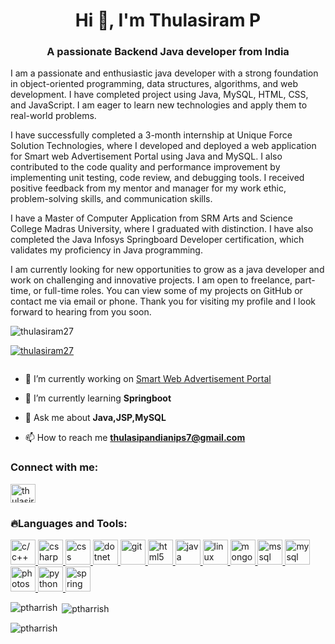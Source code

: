 <h1 align="center">Hi 👋, I'm Thulasiram P</h1>
<h3 align="center">A passionate Backend Java developer from India</h3>
<p align="left">I am a passionate and enthusiastic java developer with a strong foundation in object-oriented programming, data structures, algorithms, and web development. I have completed project using Java, MySQL, HTML, CSS, and JavaScript. I am eager to learn new technologies and apply them to real-world problems.

I have successfully completed a 3-month internship at Unique Force Solution Technologies, where I developed and deployed a web application for Smart web Advertisement Portal using Java and MySQL. I also contributed to the code quality and performance improvement by implementing unit testing, code review, and debugging tools. I received positive feedback from my mentor and manager for my work ethic, problem-solving skills, and communication skills.

I have a Master of Computer Application from SRM Arts and Science College Madras University, where I graduated with distinction. I have also completed the Java Infosys Springboard Developer certification, which validates my proficiency in Java programming.

I am currently looking for new opportunities to grow as a java developer and work on challenging and innovative projects. I am open to freelance, part-time, or full-time roles. You can view some of my projects on GitHub or contact me via email or phone. Thank you for visiting my profile and I look forward to hearing from you soon.</p>

<p align="left"> <img src="https://komarev.com/ghpvc/?username=thulasiram27&label=Profile%20views&color=0e75b6&style=flat" alt="thulasiram27" /> </p>

<p align="left"> <a href="https://github.com/ryo-ma/github-profile-trophy"><img src="https://github-profile-trophy.vercel.app/?username=thulasiram27" alt="thulasiram27" /></a> </p>

<p align="left"> <a href="https://twitter.com/" target="blank"><img src="https://img.shields.io/twitter/follow/?logo=twitter&style=for-the-badge" alt="" /></a> </p>

- 🔭 I’m currently working on [Smart Web Advertisement Portal](https://github.com/Thulasiram27/advertising-portal)

- 🌱 I’m currently learning **Springboot**

- 💬 Ask me about **Java,JSP,MySQL**

- 📫 How to reach me **thulasipandianips7@gmail.com**


<h3 align="left">Connect with me:</h3>
<p align="left">
<a href="https://www.linkedin.com/in/thulasiram-p/" target="blank"><img align="center" src="https://cdn-icons-png.flaticon.com/512/3536/3536505.png" alt="thulasiram-p" height="30" width="40" /></a>
</p>

<h3 align="left">🔥Languages and Tools:</h3>
<p align="left"> <a href="https://www.cprogramming.com/" target="_blank" rel="noreferrer"> <img src="https://upload.wikimedia.org/wikipedia/commons/1/18/C_Programming_Language.svg" alt="c/c++" width="40" height="40"/> </a> <a href="https://www.w3schools.com/cs/" target="_blank" rel="noreferrer"> <img src="https://www.codeguru.com/wp-content/uploads/2021/08/C-Sharp-Tutorials-300x169.png.webp" alt="csharp" width="40" height="40"/> </a> <a href="https://www.w3schools.com/css/" target="_blank" rel="noreferrer"> <img src="https://upload.wikimedia.org/wikipedia/commons/d/d5/CSS3_logo_and_wordmark.svg" alt="css" width="40" height="40"/> </a> <a href="https://dotnet.microsoft.com/" target="_blank" rel="noreferrer"> <img src="https://upload.wikimedia.org/wikipedia/commons/e/ee/.NET_Core_Logo.svg" alt="dotnet" width="40" height="40"/> </a> <a href="https://git-scm.com/" target="_blank" rel="noreferrer"> <img src="https://www.vectorlogo.zone/logos/git-scm/git-scm-icon.svg" alt="git" width="40" height="40"/> </a> <a href="https://www.w3.org/html/" target="_blank" rel="noreferrer"> <img src="https://static.javatpoint.com/htmlpages/images/html-tutorial.png" alt="html5" width="40" height="40"/> </a> <a href="https://www.java.com" target="_blank" rel="noreferrer"> <img src="https://upload.wikimedia.org/wikipedia/en/3/30/Java_programming_language_logo.svg" alt="java" width="40" height="40"/> </a> <a href="https://www.linux.org/" target="_blank" rel="noreferrer"> <img src="https://1000logos.net/wp-content/uploads/2017/03/LINUX-LOGO.png" alt="linux" width="40" height="40"/> </a> <a href="https://www.mongodb.com/" target="_blank" rel="noreferrer"> <img src="https://www.opc-router.com/wp-content/uploads/2021/03/mongodb_thumbnail-200x269.png" alt="mongodb" width="40" height="40"/> </a> <a href="https://www.microsoft.com/en-us/sql-server" target="_blank" rel="noreferrer"> <img src="https://www.svgrepo.com/show/303229/microsoft-sql-server-logo.svg" alt="mssql" width="40" height="40"/> </a> <a href="https://www.mysql.com/" target="_blank" rel="noreferrer"> <img src="https://upload.wikimedia.org/wikipedia/commons/b/b2/Database-mysql.svg" alt="mysql" width="40" height="40"/> </a> <a href="https://www.photoshop.com/en" target="_blank" rel="noreferrer"> <img src="https://upload.wikimedia.org/wikipedia/commons/a/af/Adobe_Photoshop_CC_icon.svg" alt="photoshop" width="40" height="40"/> </a> <a href="https://www.python.org" target="_blank" rel="noreferrer"> <img src="https://upload.wikimedia.org/wikipedia/commons/c/c3/Python-logo-notext.svg" alt="python" width="40" height="40"/> </a> <a href="https://spring.io/" target="_blank" rel="noreferrer"> <img src="https://www.vectorlogo.zone/logos/springio/springio-icon.svg" alt="spring" width="40" height="40"/> </a> </p>

<p><img align="left" src="https://github-readme-stats.vercel.app/api/top-langs?username=ptharrish&show_icons=true&locale=en&layout=compact" alt="ptharrish" /></p>

<p>&nbsp;<img align="center" src="https://github-readme-stats.vercel.app/api?username=ptharrish&show_icons=true&locale=en" alt="ptharrish" /></p>

<p><img align="center" src="https://github-readme-streak-stats.herokuapp.com/?user=ptharrish&" alt="ptharrish" /></p>
